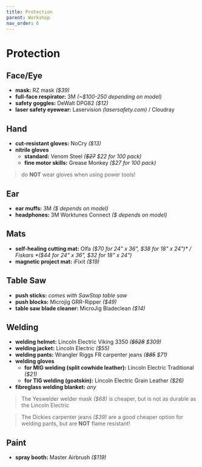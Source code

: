 ```yaml
---
title: Protection
parent: Workshop
nav_order: 6
---
```

# Protection

## Face/Eye

- **mask:** RZ mask *($39)*
- **full-face respirator:** 3M *(~$100-250 depending on model)*
- **safety goggles:** DeWalt DPG82 *($12)*
- **laser safety eyewear:** Laservision *(lasersafety.com)* / Cloudray

## Hand

- **cut-resistant gloves:** NoCry *($13)*
- **nitrile gloves** 
	- **standard:** Venom Steel *(~~$27~~ $22 for 100 pack)*
	- **fine motor skills:** Grease Monkey *($27 for 100 pack)*

> do **NOT** wear gloves when using power tools!

## Ear

- **ear muffs:** 3M *($ depends on model)*
- **headphones:** 3M Worktunes Connect *($ depends on model)*

## Mats

- **self-healing cutting mat:** Olfa *($70 for 24" x 36", $38 for 18" x 24")* / Fiskars *($44 for 24" x 36", $32 for 18" x 24")* 
- **magnetic project mat:** iFixit *($19)*

## Table Saw

- **push sticks:** *comes with SawStop table saw*
- **push blocks:** Microjig GRR-Ripper *($49)*
- **table saw blade cleaner:** MicroJig Bladeclean *($14)*

## Welding

- **welding helmet:** Lincoln Electric Viking 3350 *(~~$528~~ $309)*
- **welding jacket:** Lincoln Electric *($55)*
- **welding pants:** Wrangler Riggs FR carpenter jeans *(~~$85~~ $71)*
- **welding gloves**
	- **for MIG welding (split cowhide leather):** Lincoln Electric Traditional *($21)*
	- **for TIG welding (goatskin):** Lincoln Electric Grain Leather *($26)*
- **fibreglass welding blanket:** *any*

> The Yeswelder welder mask *($68)* is cheaper, but is not as durable as the Lincoln Electric

> The Dickies carpenter jeans *($39)* are a good cheaper option for welding pants, but are **NOT** flame resistant!

## Paint

- **spray booth:** Master Airbrush *($119)*
